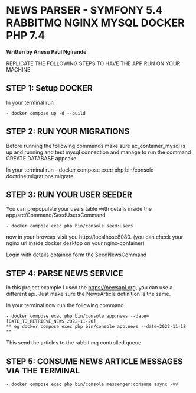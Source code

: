 # NEWS PARSER - SYMFONY 5.4 RABBITMQ NGINX MYSQL DOCKER PHP 7.4

 **Written by Anesu Paul Ngirande**

REPLICATE THE FOLLOWING STEPS TO HAVE THE APP RUN ON YOUR MACHINE

## STEP 1: Setup DOCKER
In your terminal run 
	
	- docker compose up -d --build

## STEP 2: RUN YOUR MIGRATIONS
Before running the following commands make sure ac_container_mysql is up and running and test mysql connection and manage to run the command CREATE DATABASE appcake

In your terminal run
	- docker compose exec php bin/console doctrine:migrations:migrate
	
## STEP 3: RUN YOUR USER SEEDER
You can prepopulate your users table with details inside the app/src/Command/SeedUsersCommand

	- docker compose exec php bin/console seed:users

now in your browser visit you http://localhost:8080. (you can check your nginx url inside docker desktop on your nginx-container)

Login with details obtained form the SeedNewsCommand

## STEP 4: PARSE NEWS SERVICE
In this project example I used the https://newsapi.org, you can use a different api. Just make sure the NewsArticle definition is the same.

In your terminal now run the following command

	- docker compose exec php bin/console app:news --date=[DATE_TO_RETRIEVE_NEWS 2022-11-20]
	** eg docker compose exec php bin/console app:news --date=2022-11-18 **

This send the articles to the rabbit mq controlled queue

## STEP 5: CONSUME NEWS ARTICLE MESSAGES VIA THE TERMINAL
	- docker compose exec php bin/console messenger:consume async -vv


